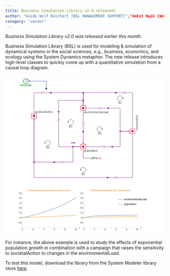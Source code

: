 ```yaml
---
title: Business Simulation Library v2.0 released!
author: "Guido Wolf Reichert [BSL MANAGEMENT SUPPORT]","Ankit Naik [Wolfram](http://wolfram.com/system-modeler/)"
category: "vendor"
---
```

*Business Simulation Library v2.0 was released earlier this month.*

Business Simulation Library (BSL) is used for modeling & simulation of dynamical systems in the social sciences, e.g., business, economics, and ecology using the System Dynamics metaphor. The new release introduces high-level classes to quickly come up with a quantitative simulation from a causal loop diagram.

![Alt text](BSL-world-image.png 'BSL-world.png')

For instance, the above example is used to study the effects of exponential population growth in combination with a campaign that raises the sensitivity to societalAction to changes in the environmentalLoad. 

To test this model, download the library from the System Modeler library store [here](https://www.wolfram.com/system-modeler/libraries/business-simulation/).
